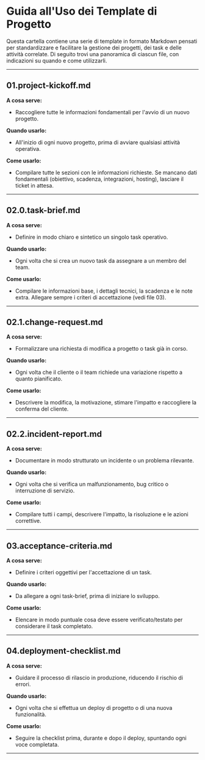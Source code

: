 # Guida all'Uso dei Template di Progetto

Questa cartella contiene una serie di template in formato Markdown pensati per standardizzare e facilitare la gestione dei progetti, dei task e delle attività correlate. Di seguito trovi una panoramica di ciascun file, con indicazioni su quando e come utilizzarli.

---

## 01.project-kickoff.md
**A cosa serve:**
- Raccogliere tutte le informazioni fondamentali per l'avvio di un nuovo progetto.

**Quando usarlo:**
- All'inizio di ogni nuovo progetto, prima di avviare qualsiasi attività operativa.

**Come usarlo:**
- Compilare tutte le sezioni con le informazioni richieste. Se mancano dati fondamentali (obiettivo, scadenza, integrazioni, hosting), lasciare il ticket in attesa.

---

## 02.0.task-brief.md
**A cosa serve:**
- Definire in modo chiaro e sintetico un singolo task operativo.

**Quando usarlo:**
- Ogni volta che si crea un nuovo task da assegnare a un membro del team.

**Come usarlo:**
- Compilare le informazioni base, i dettagli tecnici, la scadenza e le note extra. Allegare sempre i criteri di accettazione (vedi file 03).

---

## 02.1.change-request.md
**A cosa serve:**
- Formalizzare una richiesta di modifica a progetto o task già in corso.

**Quando usarlo:**
- Ogni volta che il cliente o il team richiede una variazione rispetto a quanto pianificato.

**Come usarlo:**
- Descrivere la modifica, la motivazione, stimare l'impatto e raccogliere la conferma del cliente.

---

## 02.2.incident-report.md
**A cosa serve:**
- Documentare in modo strutturato un incidente o un problema rilevante.

**Quando usarlo:**
- Ogni volta che si verifica un malfunzionamento, bug critico o interruzione di servizio.

**Come usarlo:**
- Compilare tutti i campi, descrivere l'impatto, la risoluzione e le azioni correttive.

---

## 03.acceptance-criteria.md
**A cosa serve:**
- Definire i criteri oggettivi per l'accettazione di un task.

**Quando usarlo:**
- Da allegare a ogni task-brief, prima di iniziare lo sviluppo.

**Come usarlo:**
- Elencare in modo puntuale cosa deve essere verificato/testato per considerare il task completato.

---

## 04.deployment-checklist.md
**A cosa serve:**
- Guidare il processo di rilascio in produzione, riducendo il rischio di errori.

**Quando usarlo:**
- Ogni volta che si effettua un deploy di progetto o di una nuova funzionalità.

**Come usarlo:**
- Seguire la checklist prima, durante e dopo il deploy, spuntando ogni voce completata.

---